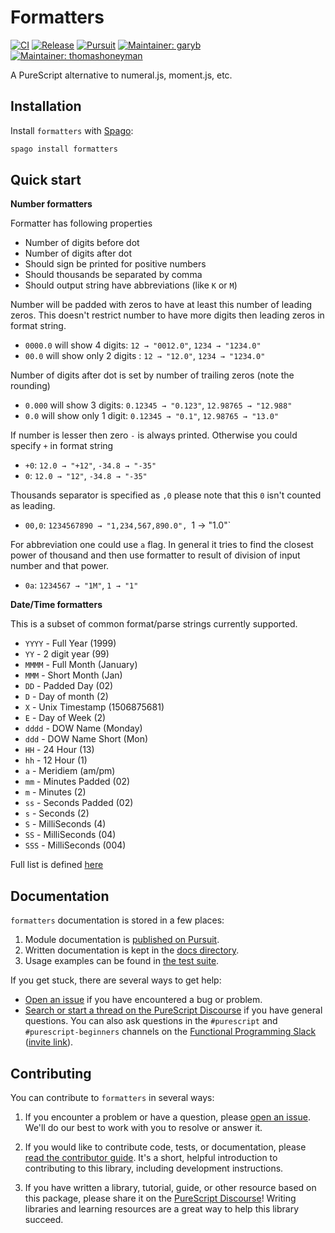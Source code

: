 # Formatters

[![CI](https://github.com/purescript-contrib/purescript-formatters/workflows/CI/badge.svg?branch=main)](https://github.com/purescript-contrib/purescript-formatters/actions?query=workflow%3ACI+branch%3Amain)
[![Release](https://img.shields.io/github/release/purescript-contrib/purescript-formatters.svg)](https://github.com/purescript-contrib/purescript-formatters/releases)
[![Pursuit](https://pursuit.purescript.org/packages/purescript-formatters/badge)](https://pursuit.purescript.org/packages/purescript-formatters)
[![Maintainer: garyb](https://img.shields.io/badge/maintainer-garyb-teal.svg)](https://github.com/garyb)
[![Maintainer: thomashoneyman](https://img.shields.io/badge/maintainer-thomashoneyman-teal.svg)](https://github.com/thomashoneyman)

A PureScript alternative to numeral.js, moment.js, etc.

## Installation

Install `formatters` with [Spago](https://github.com/purescript/spago):

```sh
spago install formatters
```

## Quick start

**Number formatters**

Formatter has following properties
+ Number of digits before dot
+ Number of digits after dot
+ Should sign be printed for positive numbers
+ Should thousands be separated by comma
+ Should output string have abbreviations (like `K` or `M`)

Number will be padded with zeros to have at least this number of leading zeros. This doesn't restrict number to have more digits then leading zeros in format string.
+ `0000.0` will show 4 digits: `12 → "0012.0"`, `1234 → "1234.0"`
+ `00.0` will show only 2 digits : `12 → "12.0"`, `1234 → "1234.0"`

Number of digits after dot is set by number of trailing zeros (note the rounding)
+ `0.000` will show 3 digits: `0.12345 → "0.123"`, `12.98765 → "12.988"`
+ `0.0` will show only 1 digit: `0.12345 → "0.1"`, `12.98765 → "13.0"`

If number is lesser then zero `-` is always printed. Otherwise you could specify `+` in format string
+ `+0`: `12.0 → "+12"`, `-34.8 → "-35"`
+ `0`: `12.0 → "12"`, `-34.8 → "-35"`

Thousands separator is specified as `,0` please note that this `0` isn't counted as leading.
+ `00,0`: `1234567890 → "1,234,567,890.0", `1 → "1.0"`

For abbreviation one could use `a` flag. In general it tries to find the closest power of thousand and
then use formatter to result of division of input number and that power.
+ `0a`: `1234567 → "1M"`, `1 → "1"`

**Date/Time formatters**

This is a subset of common format/parse strings currently supported.

+ `YYYY` - Full Year      (1999)
+ `YY`   - 2 digit year   (99)
+ `MMMM` - Full Month     (January)
+ `MMM`  - Short Month    (Jan)
+ `DD`   - Padded Day     (02)
+ `D`    - Day of month   (2)
+ `X`    - Unix Timestamp (1506875681)
+ `E`    - Day of Week    (2)
+ `dddd` - DOW Name       (Monday)
+ `ddd`  - DOW Name Short (Mon)
+ `HH`   - 24 Hour        (13)
+ `hh`   - 12 Hour        (1)
+ `a`    - Meridiem       (am/pm)
+ `mm`   - Minutes Padded (02)
+ `m`    - Minutes        (2)
+ `ss`   - Seconds Padded (02)
+ `s`    - Seconds        (2)
+ `S`    - MilliSeconds   (4)
+ `SS`   - MilliSeconds   (04)
+ `SSS`  - MilliSeconds   (004)

Full list is defined [here](https://github.com/slamdata/purescript-formatters/blob/master/src/Data/Formatter/DateTime.purs)

## Documentation

`formatters` documentation is stored in a few places:

1. Module documentation is [published on Pursuit](https://pursuit.purescript.org/packages/purescript-formatters).
2. Written documentation is kept in the [docs directory](./docs).
3. Usage examples can be found in [the test suite](./test).

If you get stuck, there are several ways to get help:

- [Open an issue](https://github.com/purescript-contrib/purescript-formatters/issues) if you have encountered a bug or problem.
- [Search or start a thread on the PureScript Discourse](https://discourse.purescript.org) if you have general questions. You can also ask questions in the `#purescript` and `#purescript-beginners` channels on the [Functional Programming Slack](https://functionalprogramming.slack.com) ([invite link](https://fpchat-invite.herokuapp.com/)).

## Contributing

You can contribute to `formatters` in several ways:

1. If you encounter a problem or have a question, please [open an issue](https://github.com/purescript-contrib/purescript-formatters/issues). We'll do our best to work with you to resolve or answer it.

2. If you would like to contribute code, tests, or documentation, please [read the contributor guide](./CONTRIBUTING.md). It's a short, helpful introduction to contributing to this library, including development instructions.

3. If you have written a library, tutorial, guide, or other resource based on this package, please share it on the [PureScript Discourse](https://discourse.purescript.org)! Writing libraries and learning resources are a great way to help this library succeed.
